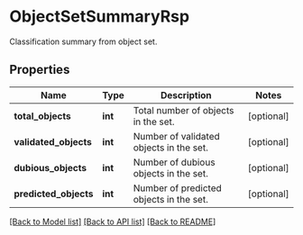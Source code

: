 # ObjectSetSummaryRsp

Classification summary from object set.
## Properties
Name | Type | Description | Notes
------------ | ------------- | ------------- | -------------
**total_objects** | **int** | Total number of objects in the set. | [optional] 
**validated_objects** | **int** | Number of validated objects in the set. | [optional] 
**dubious_objects** | **int** | Number of dubious objects in the set. | [optional] 
**predicted_objects** | **int** | Number of predicted objects in the set. | [optional] 

[[Back to Model list]](../README.md#documentation-for-models) [[Back to API list]](../README.md#documentation-for-api-endpoints) [[Back to README]](../README.md)


